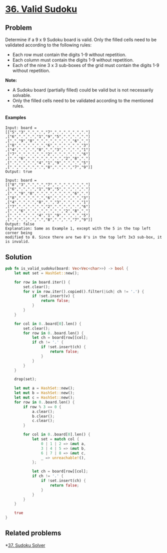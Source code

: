 # [36. Valid Sudoku](https://leetcode.com/problems/valid-sudoku/)

## Problem

Determine if a 9 x 9 Sudoku board is valid. Only the filled cells need to be
validated according to the following rules:

* Each row must contain the digits 1-9 without repetition.
* Each column must contain the digits 1-9 without repetition.
* Each of the nine 3 x 3 sub-boxes of the grid must contain the digits 1-9
  without repetition.

**Note:**

* A Sudoku board (partially filled) could be valid but is not necessarily
  solvable.
* Only the filled cells need to be validated according to the mentioned rules.

#### Examples

```text
Input: board = 
[["5","3",".",".","7",".",".",".","."]
,["6",".",".","1","9","5",".",".","."]
,[".","9","8",".",".",".",".","6","."]
,["8",".",".",".","6",".",".",".","3"]
,["4",".",".","8",".","3",".",".","1"]
,["7",".",".",".","2",".",".",".","6"]
,[".","6",".",".",".",".","2","8","."]
,[".",".",".","4","1","9",".",".","5"]
,[".",".",".",".","8",".",".","7","9"]]
Output: true
```

```text
Input: board = 
[["8","3",".",".","7",".",".",".","."]
,["6",".",".","1","9","5",".",".","."]
,[".","9","8",".",".",".",".","6","."]
,["8",".",".",".","6",".",".",".","3"]
,["4",".",".","8",".","3",".",".","1"]
,["7",".",".",".","2",".",".",".","6"]
,[".","6",".",".",".",".","2","8","."]
,[".",".",".","4","1","9",".",".","5"]
,[".",".",".",".","8",".",".","7","9"]]
Output: false
Explanation: Same as Example 1, except with the 5 in the top left corner being 
modified to 8. Since there are two 8's in the top left 3x3 sub-box, it is invalid.
```

## Solution

```rust
pub fn is_valid_sudoku(board: Vec<Vec<char>>) -> bool {
    let mut set = HashSet::new();

    for row in board.iter() {
        set.clear();
        for v in row.iter().copied().filter(|&ch| ch != '.') {
            if !set.insert(v) {
                return false;
            }
        }
    }

    for col in 0..board[0].len() {
        set.clear();
        for row in 0..board.len() {
            let ch = board[row][col];
            if ch != '.' {
                if !set.insert(ch) {
                    return false;
                }
            }
        }
    }

    drop(set);

    let mut a = HashSet::new();
    let mut b = HashSet::new();
    let mut c = HashSet::new();
    for row in 0..board.len() {
        if row % 3 == 0 {
            a.clear();
            b.clear();
            c.clear();
        }

        for col in 0..board[0].len() {
            let set = match col {
                0 | 1 | 2 => &mut a,
                3 | 4 | 5 => &mut b,
                6 | 7 | 8 => &mut c,
                _ => unreachable!(),
            };

            let ch = board[row][col];
            if ch != '.' {
                if !set.insert(ch) {
                    return false;
                }
            }
        }
    }

    true
}
```

## Related problems

*[37. Sudoku Solver](37%20-%20Sudoku%20Solver.md)